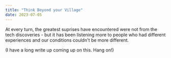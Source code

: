 ```yaml
---
title: "Think Beyond your Village"
date: 2023-07-05
---
```


At every turn, the greatest suprises have encountered were not from the tech discoveries - but it has been listening more to people who had different experiences and our conditions couldn't be more different.

(I have a long write up coming up on this. Hang on!)
